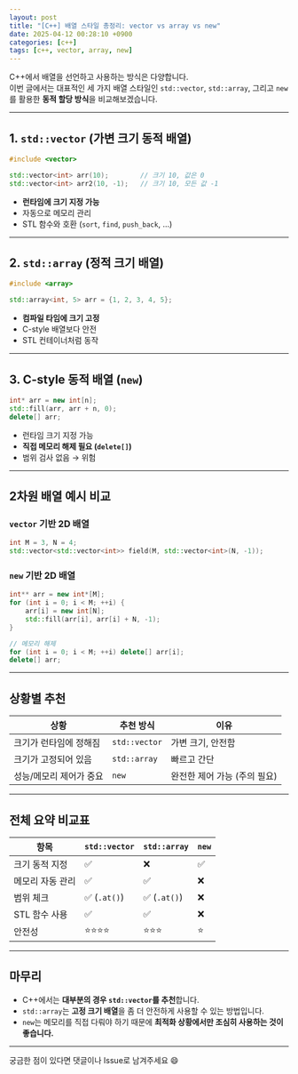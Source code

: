 ```yaml
---
layout: post
title: "[C++] 배열 스타일 총정리: vector vs array vs new"
date: 2025-04-12 00:28:10 +0900
categories: [c++]
tags: [c++, vector, array, new]
---
```


C++에서 배열을 선언하고 사용하는 방식은 다양합니다.  
이번 글에서는 대표적인 세 가지 배열 스타일인 `std::vector`, `std::array`, 그리고 `new`를 활용한 **동적 할당 방식**을 비교해보겠습니다.

---

## 1. `std::vector` (가변 크기 동적 배열)

```cpp
#include <vector>

std::vector<int> arr(10);        // 크기 10, 값은 0
std::vector<int> arr2(10, -1);   // 크기 10, 모든 값 -1
```

- **런타임에 크기 지정 가능**
- 자동으로 메모리 관리
- STL 함수와 호환 (`sort`, `find`, `push_back`, …)

---

## 2. `std::array` (정적 크기 배열)

```cpp
#include <array>

std::array<int, 5> arr = {1, 2, 3, 4, 5};
```

- **컴파일 타임에 크기 고정**
- C-style 배열보다 안전
- STL 컨테이너처럼 동작

---

## 3. C-style 동적 배열 (`new`)

```cpp
int* arr = new int[n];
std::fill(arr, arr + n, 0);
delete[] arr;
```

- 런타임 크기 지정 가능
- **직접 메모리 해제 필요 (`delete[]`)**
- 범위 검사 없음 → 위험

---

## 2차원 배열 예시 비교

### `vector` 기반 2D 배열

```cpp
int M = 3, N = 4;
std::vector<std::vector<int>> field(M, std::vector<int>(N, -1));
```

### `new` 기반 2D 배열

```cpp
int** arr = new int*[M];
for (int i = 0; i < M; ++i) {
    arr[i] = new int[N];
    std::fill(arr[i], arr[i] + N, -1);
}

// 메모리 해제
for (int i = 0; i < M; ++i) delete[] arr[i];
delete[] arr;
```

---

## 상황별 추천

| 상황                    | 추천 방식     | 이유                         |
| ----------------------- | ------------- | ---------------------------- |
| 크기가 런타임에 정해짐  | `std::vector` | 가변 크기, 안전함            |
| 크기가 고정되어 있음    | `std::array`  | 빠르고 간단                  |
| 성능/메모리 제어가 중요 | `new`         | 완전한 제어 가능 (주의 필요) |

---

## 전체 요약 비교표

| 항목             | `std::vector` | `std::array` | `new` |
| ---------------- | ------------- | ------------ | ----- |
| 크기 동적 지정   | ✅             | ❌            | ✅     |
| 메모리 자동 관리 | ✅             | ✅            | ❌     |
| 범위 체크        | ✅ (`.at()`)   | ✅ (`.at()`)  | ❌     |
| STL 함수 사용    | ✅             | ✅            | ❌     |
| 안전성           | ⭐⭐⭐⭐          | ⭐⭐⭐          | ⭐     |

---

## 마무리

- C++에서는 **대부분의 경우 `std::vector`를 추천**합니다.
- `std::array`는 **고정 크기 배열**을 좀 더 안전하게 사용할 수 있는 방법입니다.
- `new`는 메모리를 직접 다뤄야 하기 때문에 **최적화 상황에서만 조심히 사용하는 것이 좋습니다.**

---

궁금한 점이 있다면 댓글이나 Issue로 남겨주세요 😄
